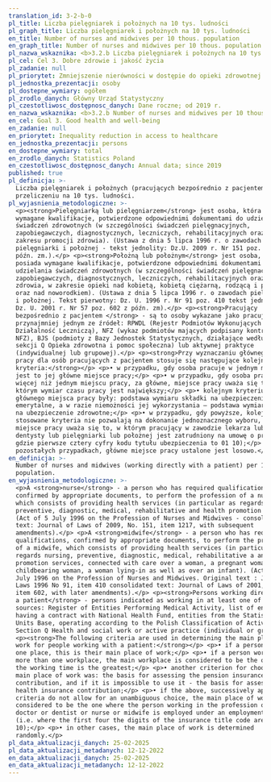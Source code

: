 ```yaml
---
translation_id: 3-2-b-0
pl_title: Liczba pielęgniarek i położnych na 10 tys. ludności
pl_graph_title: Liczba pielęgniarek i położnych na 10 tys. ludności
en_title: Number of nurses and midwives per 10 thous. population
en_graph_title: Number of nurses and midwives per 10 thous. population
pl_nazwa_wskaznika: <b>3.2.b Liczba pielęgniarek i położnych na 10 tys. ludności</b>
pl_cel: Cel 3. Dobre zdrowie i jakość życia
pl_zadanie: null
pl_priorytet: Zmniejszenie nierówności w dostępie do opieki zdrowotnej
pl_jednostka_prezentacji: osoby
pl_dostepne_wymiary: ogółem
pl_zrodlo_danych: Główny Urząd Statystyczny
pl_czestotliwosc_dostępnosc_danych: Dane roczne; od 2019 r.
en_nazwa_wskaznika: <b>3.2.b Number of nurses and midwives per 10 thous. population</b>
en_cel: Goal 3. Good health and well-being
en_zadanie: null
en_priorytet: Inequality reduction in access to healthcare
en_jednostka_prezentacji: persons
en_dostepne_wymiary: total
en_zrodlo_danych: Statistics Poland
en_czestotliwosc_dostępnosc_danych: Annual data; since 2019
published: true
pl_definicja: >-
  Liczba pielęgniarek i położnych (pracujących bezpośrednio z pacjentem) w
  przeliczeniu na 10 tys. ludności.
pl_wyjasnienia_metodologiczne: >-
  <p><strong>Pielęgniarką lub pielęgniarzem</strong> jest osoba, która posiada
  wymagane kwalifikacje, potwierdzone odpowiednimi dokumentami do udzielania
  świadczeń zdrowotnych (w szczególności świadczeń pielęgnacyjnych,
  zapobiegawczych, diagnostycznych, leczniczych, rehabilitacyjnych oraz z
  zakresu promocji zdrowia). (Ustawa z dnia 5 lipca 1996 r. o zawodach
  pielęgniarki i położnej - tekst jednolity: Dz.U. 2009 r. Nr 151 poz. 1217 z
  późn. zm.).</p> <p><strong>Położną lub położnym</strong> jest osoba, która
  posiada wymagane kwalifikacje, potwierdzone odpowiednimi dokumentami do
  udzielania świadczeń zdrowotnych (w szczególności świadczeń pielęgnacyjnych,
  zapobiegawczych, diagnostycznych, leczniczych, rehabilitacyjnych oraz promocji
  zdrowia, w zakresie opieki nad kobietą, kobietą ciężarną, rodzącą i położnicą
  oraz nad noworodkiem). (Ustawa z dnia 5 lipca 1996 r. o zawodach pielęgniarki
  i położnej. Tekst pierwotny: Dz. U. 1996 r. Nr 91 poz. 410 tekst jednolity:
  Dz. U. 2001 r. Nr 57 poz. 602 z późn. zm).</p> <p><strong>Pracujący
  bezpośrednio z pacjentem </strong> - są to osoby wykazane jako pracujące w
  przynajmniej jednym ze źródeł: RPWDL (Rejestr Podmiotów Wykonujących
  Działalność Leczniczą), NFZ (wykaz podmiotów mających podpisany kontrakt z
  NFZ), BJS (podmioty z Bazy Jednostek Statystycznych, działające według PKD w
  sekcji Q Opieka zdrowotna i pomoc społeczna) lub aktywnej praktyce
  (indywidualnej lub grupowej).</p> <p><strong>Przy wyznaczaniu głównego miejsca
  pracy dla osób pracujących z pacjentem stosuje się następujące kolejne
  kryteria:</strong></p> <p>• w przypadku, gdy osoba pracuje w jednym miejscu,
  jest to jej główne miejsce pracy;</p> <p>• w przypadku, gdy osoba pracuje w
  więcej niż jednym miejscu pracy, za główne, miejsce pracy uważa się to, w
  którym wymiar czasu pracy jest największy;</p> <p>• kolejnym kryterium wyboru
  głównego miejsca pracy były: podstawa wymiaru składki na ubezpieczenie
  emerytalne, a w razie niemożności jej wykorzystania – podstawa wymiaru składki
  na ubezpieczenie zdrowotne;</p> <p>• w przypadku, gdy powyższe, kolejno
  stosowane kryteria nie pozwalają na dokonanie jednoznacznego wyboru, za główne
  miejsce pracy uważa się to, w którym pracujący w zawodzie lekarza lub lekarza
  dentysty lub pielęgniarki lub położnej jest zatrudniony na umowę o pracę (tj.
  gdzie pierwsze cztery cyfry kodu tytułu ubezpieczenia to 01 10);</p> <p>•w
  pozostałych przypadkach, główne miejsce pracy ustalone jest losowo.</p>
en_definicja: >-
  Number of nurses and midwives (working directly with a patient) per 10 thous.
  population.
en_wyjasnienia_metodologiczne: >-
  <p>A <strong>nurse</strong> - a person who has required qualifications,
  confirmed by appropriate documents, to perform the profession of a nurse,
  which consists of providing health services (in particular as regards nursing,
  preventive, diagnostic, medical, rehabilitative and health promotion services.
  (Act of 5 July 1996 on the Profession of Nurses and Midwives - consolidated
  text: Journal of Laws of 2009, No. 151, item 1217, with subsequent
  amendments).</p> <p>A <strong>midwife</strong> - a person who has required
  qualifications, confirmed by appropriate documents, to perform the profession
  of a midwife, which consists of providing health services (in particular as
  regards nursing, preventive, diagnostic, medical, rehabilitative a and health
  promotion services, connected with care over a woman, a pregnant woman, a
  childbearing woman, a woman lying-in as well as over an infant). (Act of 5
  July 1996 on the Profession of Nurses and Midwives. Original text : Journal of
  Laws 1996 No 91, item 410 consolidated text: Journal of Laws of 2001, No. 57,
  item 602, with later amendments).</p> <p><strong>Persons working directly with
  a patient</strong> - persons indicated as working in at least one of the
  sources: Register of Entities Performing Medical Activity, list of entities
  having a contract with National Health Fund, entities from the Statistical
  Units Base, operating according to the Polish Classification of Activity in
  Section Q Health and social work or active practice (individual or group).</p>
  <p><strong>The following criteria are used in determining the main place of
  work for people working with a patient:</strong></p> <p>• if a person works in
  one place, this is their main place of work;</p> <p>• if a person works in
  more than one workplace, the main workplace is considered to be the one where
  the working time is the greatest;</p> <p>• another criterion for choosing the
  main place of work was: the basis for assessing the pension insurance
  contribution, and if it is impossible to use it - the basis for assessing the
  health insurance contribution;</p> <p>• if the above, successively applied
  criteria do not allow for an unambiguous choice, the main place of work is
  considered to be the one where the person working in the profession of a
  doctor or dentist or nurse or midwife is employed under an employment contract
  (i.e. where the first four the digits of the insurance title code are 01
  10);</p> <p>• in other cases, the main place of work is determined
  randomly.</p>
pl_data_aktualizacji_danych: 25-02-2025
pl_data_aktualizacji_metadanych: 12-12-2022
en_data_aktualizacji_danych: 25-02-2025
en_data_aktualizacji_metadanych: 12-12-2022
---
```

